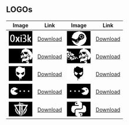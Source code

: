 LOGOs
-----
| Image | Link | Image | Link |
| --- | --- | --- | --- |
| ![](https://raw.githubusercontent.com/iiiypuk/cuboid/master/logos/0xi3k.bmp) | [Download](https://raw.githubusercontent.com/iiiypuk/cuboid/master/logos/0xi3k.bmp) | ![](https://raw.githubusercontent.com/iiiypuk/cuboid/master/logos/steam.bmp) | [Download](https://raw.githubusercontent.com/iiiypuk/cuboid/master/logos/steam.bmp) |
| ![](https://raw.githubusercontent.com/iiiypuk/cuboid/master/logos/skull_01_1.bmp) | [Download](https://raw.githubusercontent.com/iiiypuk/cuboid/master/logos/skull_01_1.bmp) | ![](https://raw.githubusercontent.com/iiiypuk/cuboid/master/logos/skull_01_2.bmp) | [Download](https://raw.githubusercontent.com/iiiypuk/cuboid/master/logos/skull_01_2.bmp) |
| ![](https://raw.githubusercontent.com/iiiypuk/cuboid/master/logos/skull_02_b.bmp) | [Download](https://raw.githubusercontent.com/iiiypuk/cuboid/master/logos/skull_02_b.bmp) | ![](https://raw.githubusercontent.com/iiiypuk/cuboid/master/logos/skull_02_w.bmp) | [Download](https://raw.githubusercontent.com/iiiypuk/cuboid/master/logos/skull_02_w.bmp) |
| ![](https://raw.githubusercontent.com/iiiypuk/cuboid/master/logos/pacman_l.bmp) | [Download](https://raw.githubusercontent.com/iiiypuk/cuboid/master/logos/pacman_l.bmp) | ![](https://raw.githubusercontent.com/iiiypuk/cuboid/master/logos/pacman_r.bmp) | [Download](https://raw.githubusercontent.com/iiiypuk/cuboid/master/logos/pacman_r.bmp) |
| ![](https://raw.githubusercontent.com/iiiypuk/cuboid/master/logos/phc.bmp) | [Download](https://raw.githubusercontent.com/iiiypuk/cuboid/master/logos/phc.bmp) | ![](https://raw.githubusercontent.com/iiiypuk/cuboid/master/logos/python.bmp) | [Download](https://raw.githubusercontent.com/iiiypuk/cuboid/master/logos/python.bmp) |
